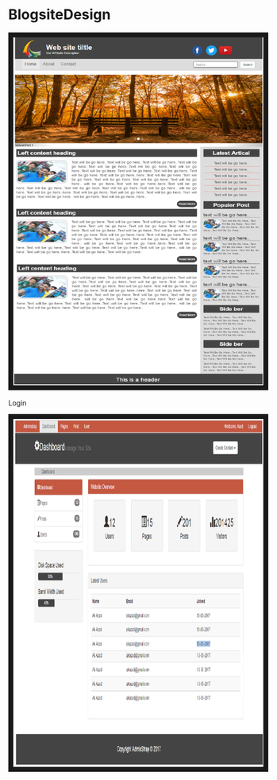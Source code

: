 # BlogsiteDesign
<img src="screenShoot/userPic.png" 
alt="IMAGE ALT TEXT HERE" width="1000" height="700" border="10" />

Login

<img src="screenShoot/admin.png" 
alt="IMAGE ALT TEXT HERE" width="1000" height="700" border="10" />
